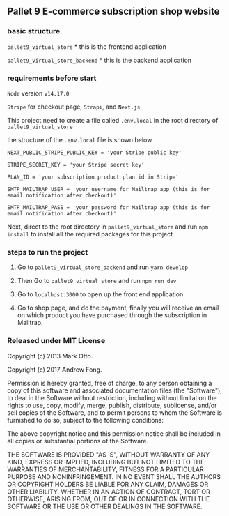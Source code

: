 ## Pallet 9 E-commerce subscription shop website

### basic structure

`pallet9_virtual_store` \* this is the frontend application

`pallet9_virtual_store_backend` \* this is the backend application

### requirements before start
`Node` version `v14.17.0`

`Stripe` for checkout page, `Strapi`, and `Next.js`

This project need to create a file called `.env.local` in the root directory of `pallet9_virtual_store`

the structure of the `.env.local` file is shown below

```
NEXT_PUBLIC_STRIPE_PUBLIC_KEY = 'your Stripe public key'

STRIPE_SECRET_KEY = 'your Stripe secret key'

PLAN_ID = 'your subscription product plan id in Stripe'

SMTP_MAILTRAP_USER = 'your username for Mailtrap app (this is for email notification after checkout)'

SMTP_MAILTRAP_PASS = 'your password for Mailtrap app (this is for email notification after checkout)'
```

Next, direct to the root directory in `pallet9_virtual_store` and run `npm install` to install all the required packages for this project

### steps to run the project

1. Go to `pallet9_virtual_store_backend` and run `yarn develop`

2. Then Go to `pallet9_virtual_store` and run `npm run dev`

3. Go to `localhost:3000` to open up the front end application

4. Go to shop page, and do the payment, finally you will receive an email on which product you have purchased through the subscription in Mailtrap.

### Released under MIT License

Copyright (c) 2013 Mark Otto.

Copyright (c) 2017 Andrew Fong.

Permission is hereby granted, free of charge, to any person obtaining a copy of this software and associated documentation files (the "Software"), to deal in the Software without restriction, including without limitation the rights to use, copy, modify, merge, publish, distribute, sublicense, and/or sell copies of the Software, and to permit persons to whom the Software is furnished to do so, subject to the following conditions:

The above copyright notice and this permission notice shall be included in all copies or substantial portions of the Software.

THE SOFTWARE IS PROVIDED "AS IS", WITHOUT WARRANTY OF ANY KIND, EXPRESS OR IMPLIED, INCLUDING BUT NOT LIMITED TO THE WARRANTIES OF MERCHANTABILITY, FITNESS FOR A PARTICULAR PURPOSE AND NONINFRINGEMENT. IN NO EVENT SHALL THE AUTHORS OR COPYRIGHT HOLDERS BE LIABLE FOR ANY CLAIM, DAMAGES OR OTHER LIABILITY, WHETHER IN AN ACTION OF CONTRACT, TORT OR OTHERWISE, ARISING FROM, OUT OF OR IN CONNECTION WITH THE SOFTWARE OR THE USE OR OTHER DEALINGS IN THE SOFTWARE.
